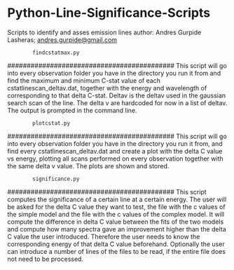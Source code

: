 # Python-Line-Significance-Scripts
Scripts to identify and asses emission lines
author: Andres Gurpide Lasheras; andres.gurpide@gmail.com


            findcstatmax.py
###########################################
This script will go into every observation folder you have in the directory you run it from and find the maximum and minimum C-stat value of each cstatlinescan_deltav.dat, together with the energy and wavelength of corresponding to that delta C-stat. Deltav is the deltav used in the gaussian search scan of the line. The delta v are hardcoded for now in a list of deltav. The output is prompted in the command line.



            plotcstat.py
###########################################
This script will go into every observation folder you have in the directory you run it from, and find every cstatlinescan_deltav.dat and create a plot with the delta C value vs energy, plotting all scans performed on every observation  together with the same delta v value. The plots are shown and stored.

            significance.py
###########################################
This script computes the significance of a certain line at a certain energy. The user will be asked for the delta C value they want to test, the file with the c values of the simple model and the file with the c values of the complex model. It will compute the difference in delta C value between the fits of the two models and compute how many spectra gave an improvement higher than the delta C value the user introduced. Therefore the user needs to know the corresponding energy of that delta C value beforehand. Optionally the user can introduce a number of lines of the files to be read, if the entire file does not need to be processed.
